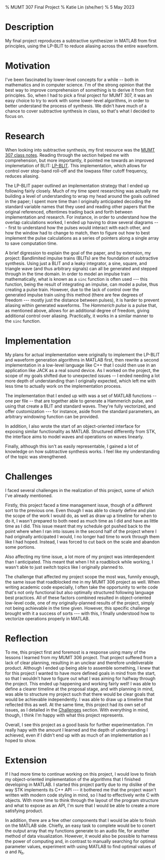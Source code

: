 % MUMT 307 Final Project
% Katie Lin (she/her)
% 5 May 2023

# Description

My final project reproduces a subtractive synthesizer in MATLAB from first principles, using the LP-BLIT to reduce aliasing across the entire waveform.

# Motivation

I've been fascinated by lower-level concepts for a while -- both in mathematics and in computer science.
I'm of the strong opinion that the best way to improve comprehension of something is to derive it from first principles.
So, when I had to pick a final project for MUMT 307, it was an easy choice to try to work with some lower-level algorithms, in order to better understand the process of synthesis.
We didn't have much of a chance to cover subtractive synthesis in class, so that's what I decided to focus on.

# Research

When looking into subtractive synthesis, my first resource was the [MUMT 307 class notes](https://www.music.mcgill.ca/~gary/307/week5/bandlimited.html).
Reading through the section helped me with comprehension, but more importantly, it pointed me towards an improved implemetation of BLIT: [LP-BLIT](http://www.dafx17.eca.ed.ac.uk/papers/DAFx17_paper_59.pdf).
This implementation, which allows for control over stop-band roll-off and the lowpass filter cutoff frequency, reduces aliasing.

The LP-BLIT paper outlined an implementation strategy that I ended up following fairly closely.
Much of my time spent researching was actually me building a level of understanding to wrap my head around the goals outlined in the paper; I spent more time than I originally anticipated decoding the standard variable names that they used and reading other papers that the original referenced, oftentimes trading back and forth between implementation and research.
For instance, in order to understand how the overlap calculations worked, I ended up having to draw several diagrams --- first to understand how the pulses would interact with each other, and how the window had to change to match, then to figure out how to best implement the pulse calculations as a series of pointers along a single array to save computation time.

A brief digression to explain the goal of the paper, and by extension, my project:
Bandlimited impulse trains (BLITs) are the foundation of subtractive synthesis.
Using just a BLIT and a leaky integrator, a sine, square, and triangle wave (and thus arbitrary signals) can all be generated and stepped through in the time domain.
In order to model an impulse train mathematically, what is known as a `sinc` function is often used --- this function, being the result of integrating an impulse, can model a pulse, thus creating a pulse train.
However, due to the lack of control over the generated impulse train using this method (there are few degrees of freedom --- mostly just the distance between pulses), it is harder to prevent aliasing within generated waveforms.
The *Hammerich pulse* is a pulse that, as mentioned above, allows for an additional degree of freedom, giving additional control over aliasing.
Practically, it works in a similar manner to the `sinc` function.

# Implementation

My plans for actual implementation were originally to implement the LP-BLIT and waveform generation algorithms in MATLAB first, then rewrite a second implementation in a low-level language like C++ that I could then use in an application like JACK as a real sound device.
As I worked on the project, the scope of my goals shifted due to unexpected issues -- I ended needing a lot more depth of understanding than I originally expected, which left me with less time to actually work on the implementation process.

The implementation that I ended up with was a set of MATLAB functions -- one per file -- that are together able to generate a Hammerich pulse, and using that create a BLIT and standard waves.
They're fully vectorized, and offer customization --- for instance, aside from the standard parameters, an arbitrary windowing function can be provided. 

In addition, I also wrote the start of an object-oriented interface for exposing similar functionality as MATLAB. Structured differently from STK, the interface aims to model waves and operations on waves linearly.

Finally, although this isn't as easily representable, I gained a lot of knowledge on how subtractive synthesis works. I feel like my understanding of the topic was strengthened.

# Challenges

I faced several challenges in the realization of this project, some of which I've already mentioned.

Firstly, this project faced a time management issue, though of a different sort to the previous one.
Even though I was able to clearly define and plan the scope of the work I would do, as well as draw up a timeline for when to do it, I wasn't prepared to both need as much time as I did and have as little time as I did.
This issue meant that my schedule got pushed back to the point where when I ran into issues in the second half of the project where I had originally anticipated I would, I no longer had time to work through them like I had hoped.
Instead, I was forced to cut back on the scale and abandon some portions.

Also affecting my time issue, a lot more of my project was interdependent than I anticipated.
This meant that when I hit a roadblock while working, I wasn't able to just switch topics like I originally planned to.

The challenge that affected my project scope the most was, funnily enough, the same issue that roadblocked me in my MUMT 306 project as well.
When writing academic code especially, I often take the opportunity to write code that's not only functional but also optimally structured following language best practices.
All of these factors combined resulted in object-oriented low-level code, one of my originally-planned results of the project, simply not being achievable in the time given. 
However, this specific challenge brought with it a success of sorts --- with this, I finally understood how to vectorize operations properly in MATLAB.

# Reflection

To me, this project first and foremost is a response using many of the lessons I learned from my MUMT 306 project.
That project suffered from a lack of clear planning, resulting in an unclear and therefore undeliverable product.
Although I ended up being able to assemble something, I knew that for this project I wanted to have more defined goals in mind from the start, so that I wouldn't have to figure out what I was aiming for halfway through the project.
This ended up happening and working fairly well!
I was able to define a clearer timeline at the proposal stage, and with planning in mind, was able to structure my project such that there would be clear goals that would be achievable independently.
I was able to draw up a timeline that reflected this as well.
At the same time, this project had its own set of issues, as I detailed in the [Challenges](#Challenges) section.
With everything in mind, though, I think I'm happy with what this project represents. 

Overall, I see this project as a good basis for further experimentation. I'm really hapy with the amount I learned and the depth of understanding I achieved, even if I didn't end up with as much of an implementation as I hoped to show.

# Extension

If I had more time to continue working on this project, I would love to finish my object-oriented implementation of the algorithms that I finished developing in MATLAB.
I started this project partly due to my dislike of the way STK implements its C++ API --- it bothered me that the project wasn't written with modern code styling in mind, so I had to effectively write C with objects.
With more time to think through the layout of the program structure and what to expose as an API, I'm sure that I would be able to create a more satisfying product.

In addition, there are a few other components that I would be able to finish on the MATLAB side.
Chiefly, an easy task to complete would be to conert the output array that my functions generate to an audio file, for another method of data visualization.
However, it would also be possible to harness the power of computing and, in contrast to manually searching for optimal parameter values, experiment with using MATLAB to find optimal values of $\alpha$ and $N_h$.

